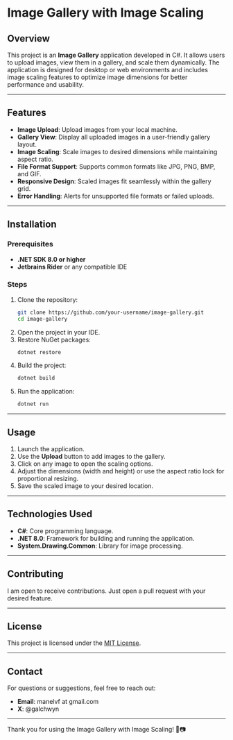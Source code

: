 # Image Gallery with Image Scaling

## Overview
This project is an **Image Gallery** application developed in C#. It allows users to upload images, view them in a gallery, and scale them dynamically. The application is designed for desktop or web environments and includes image scaling features to optimize image dimensions for better performance and usability.

---

## Features

- **Image Upload**: Upload images from your local machine.
- **Gallery View**: Display all uploaded images in a user-friendly gallery layout.
- **Image Scaling**: Scale images to desired dimensions while maintaining aspect ratio.
- **File Format Support**: Supports common formats like JPG, PNG, BMP, and GIF.
- **Responsive Design**: Scaled images fit seamlessly within the gallery grid.
- **Error Handling**: Alerts for unsupported file formats or failed uploads.

---

## Installation

### Prerequisites
- **.NET SDK 8.0 or higher**
- **Jetbrains Rider** or any compatible IDE

### Steps
1. Clone the repository:
   ```bash
   git clone https://github.com/your-username/image-gallery.git
   cd image-gallery
   ```
2. Open the project in your IDE.
3. Restore NuGet packages:
   ```bash
   dotnet restore
   ```
4. Build the project:
   ```bash
   dotnet build
   ```
5. Run the application:
   ```bash
   dotnet run
   ```

---

## Usage

1. Launch the application.
2. Use the **Upload** button to add images to the gallery.
3. Click on any image to open the scaling options.
4. Adjust the dimensions (width and height) or use the aspect ratio lock for proportional resizing.
5. Save the scaled image to your desired location.

---


## Technologies Used

- **C#**: Core programming language.
- **.NET 8.0**: Framework for building and running the application.
- **System.Drawing.Common**: Library for image processing.

---

## Contributing

I am open to receive contributions. Just open a pull request with your desired feature.

---

## License
This project is licensed under the [MIT License](LICENSE).

---

## Contact

For questions or suggestions, feel free to reach out:
- **Email**: manelvf at gmail.com
- **X**: @galchwyn

---

Thank you for using the Image Gallery with Image Scaling! 🎨📷
